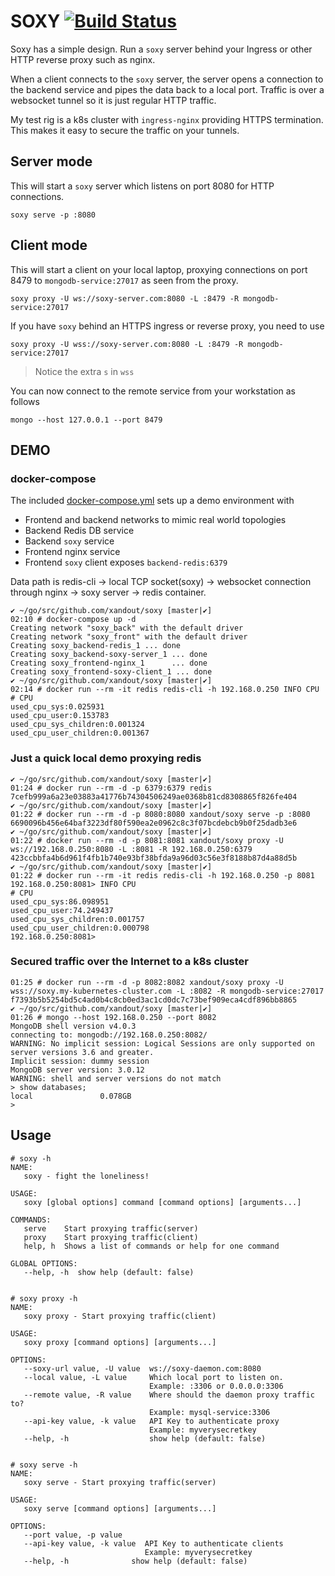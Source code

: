 # SOXY [![Build Status](https://travis-ci.com/xandout/soxy.svg?branch=master)](https://travis-ci.com/xandout/soxy)

Soxy has a simple design.  Run a `soxy` server behind your Ingress or other HTTP reverse proxy such as nginx.

When a client connects to the `soxy` server, the server opens a connection to the backend service and pipes the data back to a local port.  Traffic is over a websocket tunnel so it is just regular HTTP traffic.

My test rig is a k8s cluster with `ingress-nginx` providing HTTPS termination.  This makes it easy to secure the traffic on your tunnels.


## Server mode

This will start a `soxy` server which listens on port 8080 for HTTP connections.
```
soxy serve -p :8080
```



## Client mode

This will start a client on your local laptop, proxying connections on port 8479 to `mongodb-service:27017` as seen from the proxy.

```
soxy proxy -U ws://soxy-server.com:8080 -L :8479 -R mongodb-service:27017
```

If you have `soxy` behind an HTTPS ingress or reverse proxy, you need to use 

```
soxy proxy -U wss://soxy-server.com:8080 -L :8479 -R mongodb-service:27017
```
> Notice the extra `s` in `wss`


You can now connect to the remote service from your workstation as follows

```
mongo --host 127.0.0.1 --port 8479
```


## DEMO

### docker-compose
The included [docker-compose.yml](docker-compose.yml) sets up a demo environment with 

* Frontend and backend networks to mimic real world topologies
* Backend Redis DB service
* Backend `soxy` service
* Frontend nginx service
* Frontend `soxy` client exposes `backend-redis:6379`


Data path is redis-cli -> local TCP socket(soxy) -> websocket connection through nginx -> soxy server -> redis container.

```
✔ ~/go/src/github.com/xandout/soxy [master|✔] 
02:10 # docker-compose up -d
Creating network "soxy_back" with the default driver
Creating network "soxy_front" with the default driver
Creating soxy_backend-redis_1 ... done
Creating soxy_backend-soxy-server_1 ... done
Creating soxy_frontend-nginx_1      ... done
Creating soxy_frontend-soxy-client_1 ... done
✔ ~/go/src/github.com/xandout/soxy [master|✔] 
02:14 # docker run --rm -it redis redis-cli -h 192.168.0.250 INFO CPU
# CPU
used_cpu_sys:0.025931
used_cpu_user:0.153783
used_cpu_sys_children:0.001324
used_cpu_user_children:0.001367
```


### Just a quick local demo proxying redis
```
✔ ~/go/src/github.com/xandout/soxy [master|✔] 
01:24 # docker run --rm -d -p 6379:6379 redis
7cefb999a6a23e03883a41776b74304506249ae0368b81cd8308865f826fe404
✔ ~/go/src/github.com/xandout/soxy [master|✔] 
01:22 # docker run --rm -d -p 8080:8080 xandout/soxy serve -p :8080
6690096b456e64baf3223df80f590ea2e0962c8c3f07bcdebcb9b0f25dadb3e6
✔ ~/go/src/github.com/xandout/soxy [master|✔] 
01:22 # docker run --rm -d -p 8081:8081 xandout/soxy proxy -U ws://192.168.0.250:8080 -L :8081 -R 192.168.0.250:6379
423ccbbfa4b6d961f4fb1b740e93bf38bfda9a96d03c56e3f8188b87d4a88d5b
✔ ~/go/src/github.com/xandout/soxy [master|✔] 
01:22 # docker run --rm -it redis redis-cli -h 192.168.0.250 -p 8081
192.168.0.250:8081> INFO CPU
# CPU
used_cpu_sys:86.098951
used_cpu_user:74.249437
used_cpu_sys_children:0.001757
used_cpu_user_children:0.000798
192.168.0.250:8081> 
```

### Secured traffic over the Internet to a k8s cluster
```
01:25 # docker run --rm -d -p 8082:8082 xandout/soxy proxy -U wss://soxy.my-kubernetes-cluster.com -L :8082 -R mongodb-service:27017
f7393b5b5254bd5c4ad0b4c8cb0ed3ac1cd0dc7c73bef909eca4cdf896bb8865
✔ ~/go/src/github.com/xandout/soxy [master|✔] 
01:26 # mongo --host 192.168.0.250 --port 8082
MongoDB shell version v4.0.3
connecting to: mongodb://192.168.0.250:8082/
WARNING: No implicit session: Logical Sessions are only supported on server versions 3.6 and greater.
Implicit session: dummy session
MongoDB server version: 3.0.12
WARNING: shell and server versions do not match
> show databases;
local               0.078GB
> 
```
## Usage

```
# soxy -h
NAME:
   soxy - fight the loneliness!

USAGE:
   soxy [global options] command [command options] [arguments...]

COMMANDS:
   serve    Start proxying traffic(server)
   proxy    Start proxying traffic(client)
   help, h  Shows a list of commands or help for one command

GLOBAL OPTIONS:
   --help, -h  show help (default: false)


# soxy proxy -h
NAME:
   soxy proxy - Start proxying traffic(client)

USAGE:
   soxy proxy [command options] [arguments...]

OPTIONS:
   --soxy-url value, -U value  ws://soxy-daemon.com:8080
   --local value, -L value     Which local port to listen on.
                               Example: :3306 or 0.0.0.0:3306
   --remote value, -R value    Where should the daemon proxy traffic to?
                               Example: mysql-service:3306
   --api-key value, -k value   API Key to authenticate proxy
                               Example: myverysecretkey
   --help, -h                  show help (default: false)


# soxy serve -h
NAME:
   soxy serve - Start proxying traffic(server)

USAGE:
   soxy serve [command options] [arguments...]

OPTIONS:
   --port value, -p value
   --api-key value, -k value  API Key to authenticate clients
                              Example: myverysecretkey
   --help, -h              show help (default: false)

```